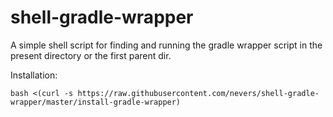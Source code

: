 # shell-gradle-wrapper

A simple shell script for finding and running the gradle wrapper script in the present directory or the first parent dir.

Installation:

```
bash <(curl -s https://raw.githubusercontent.com/nevers/shell-gradle-wrapper/master/install-gradle-wrapper)
```
